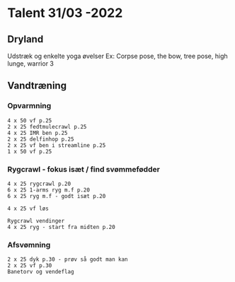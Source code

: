 # Talent 31/03 -2022

## Dryland
   Udstræk og enkelte yoga øvelser
   Ex: Corpse pose, the bow, tree pose, high lunge, warrior 3

## Vandtræning
### Opvarmning
    4 x 50 vf p.25
    2 x 25 fedtmulecrawl p.25
    4 x 25 IMR ben p.25
    2 x 25 delfinhop p.25
    2 x 25 vf ben i streamline p.25
    1 x 50 vf p.25

### Rygcrawl - fokus isæt / find svømmefødder
    4 x 25 rygcrawl p.20
    6 x 25 1-arms ryg m.f p.20
    6 x 25 ryg m.f - godt isæt p.20

    4 x 25 vf løs

    Rygcrawl vendinger
    4 x 25 ryg - start fra midten p.20

### Afsvømning
    2 x 25 dyk p.30 - prøv så godt man kan
    2 x 25 vf p.30
    Banetorv og vendeflag
